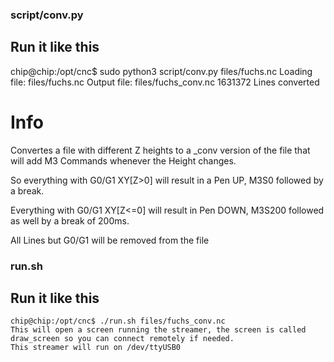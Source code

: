 ### script/conv.py 

## Run it like this

chip@chip:/opt/cnc$ sudo python3 script/conv.py files/fuchs.nc
Loading file: files/fuchs.nc
Output file: files/fuchs_conv.nc
1631372 Lines converted

# Info

Convertes a file with different Z heights to a _conv version of the file
that will add M3 Commands whenever the Height changes.

So everything with G0/G1 XY[Z>0] will result in a Pen UP, M3S0 followed
by a break.

Everything with G0/G1 XY[Z<=0] will result in Pen DOWN, M3S200 followed
as well by a break of 200ms.

All Lines but G0/G1 will be removed from the file


### run.sh
## Run it like this
	chip@chip:/opt/cnc$ ./run.sh files/fuchs_conv.nc
	This will open a screen running the streamer, the screen is called draw_screen so you can connect remotely if needed.
	This streamer will run on /dev/ttyUSB0
